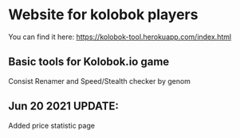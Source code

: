 # Website for kolobok players 
You can find it here:
https://kolobok-tool.herokuapp.com/index.html
## Basic tools for Kolobok.io game
Consist Renamer and Speed/Stealth checker by genom
## Jun 20 2021 UPDATE:
Added price statistic page
